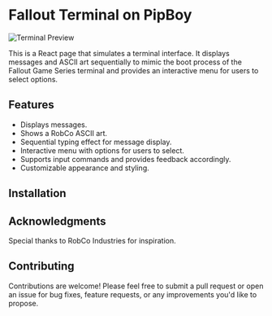 # Fallout Terminal on PipBoy

![Terminal Preview](terminal-preview.png)

This is a React page that simulates a terminal interface. It displays messages and ASCII art sequentially to mimic the boot process of the Fallout Game Series terminal and provides an interactive menu for users to select options.

## Features

- Displays messages.
- Shows a RobCo ASCII art.
- Sequential typing effect for message display.
- Interactive menu with options for users to select.
- Supports input commands and provides feedback accordingly.
- Customizable appearance and styling.

## Installation



## Acknowledgments
Special thanks to RobCo Industries for inspiration.

## Contributing
Contributions are welcome! Please feel free to submit a pull request or open an issue for bug fixes, feature requests, or any improvements you'd like to propose.
